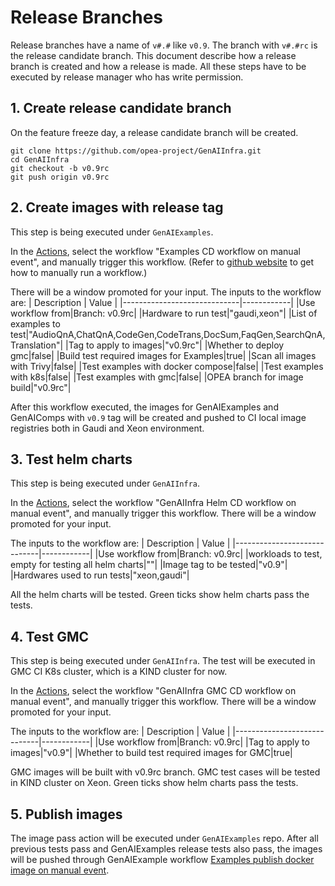 # Release Branches

Release branches have a name of `v#.#` like `v0.9`. The branch with `v#.#rc` is the release candidate branch. This document describe how a release branch is created and how a release is made. All these steps have to be executed by release manager who has write permission.

## 1. Create release candidate branch

On the feature freeze day, a release candidate branch will be created.

```
git clone https://github.com/opea-project/GenAIInfra.git
cd GenAIInfra
git checkout -b v0.9rc
git push origin v0.9rc
```

## 2. Create images with release tag

This step is being executed under `GenAIExamples`.

In the [Actions](https://github.com/opea-project/GenAIExamples/actions), select the workflow "Examples CD workflow on manual event", and manually trigger this workflow. (Refer to [github website](https://docs.github.com/en/actions/managing-workflow-runs-and-deployments/managing-workflow-runs/manually-running-a-workflow) to get how to manually run a workflow.)

There will be a window promoted for your input. The inputs to the workflow are:
| Description | Value |
|-----------------------------|------------|
|Use workflow from|Branch: v0.9rc|
|Hardware to run test|"gaudi,xeon"|
|List of examples to test|"AudioQnA,ChatQnA,CodeGen,CodeTrans,DocSum,FaqGen,SearchQnA,Translation"|
|Tag to apply to images|"v0.9rc"|
|Whether to deploy gmc|false|
|Build test required images for Examples|true|
|Scan all images with Trivy|false|
|Test examples with docker compose|false|
|Test examples with k8s|false|
|Test examples with gmc|false|
|OPEA branch for image build|"v0.9rc"|

After this workflow executed, the images for GenAIExamples and GenAIComps with `v0.9` tag will be created and pushed to CI local image registries both in Gaudi and Xeon environment.

## 3. Test helm charts

This step is being executed under `GenAIInfra`.

In the [Actions](https://github.com/opea-project/GenAIInfra/actions), select the workflow "GenAIInfra Helm CD workflow on manual event", and manually trigger this workflow. There will be a window promoted for your input.

The inputs to the workflow are:
| Description | Value |
|-----------------------------|------------|
|Use workflow from|Branch: v0.9rc|
|workloads to test, empty for testing all helm charts|""|
|Image tag to be tested|"v0.9"|
|Hardwares used to run tests|"xeon,gaudi"|

All the helm charts will be tested. Green ticks show helm charts pass the tests.

## 4. Test GMC

This step is being executed under `GenAIInfra`. The test will be executed in GMC CI K8s cluster, which is a KIND cluster for now.

In the [Actions](https://github.com/opea-project/GenAIInfra/actions), select the workflow "GenAIInfra GMC CD workflow on manual event", and manually trigger this workflow. There will be a window promoted for your input.

The inputs to the workflow are:
| Description | Value |
|-----------------------------|------------|
|Use workflow from|Branch: v0.9rc|
|Tag to apply to images|"v0.9"|
|Whether to build test required images for GMC|true|

GMC images will be built with v0.9rc branch. GMC test cases will be tested in KIND cluster on Xeon. Green ticks show helm charts pass the tests.

## 5. Publish images

The image pass action will be executed under `GenAIExamples` repo. After all previous tests pass and GenAIExamples release tests also pass, the images will be pushed through GenAIExample workflow [Examples publish docker image on manual event](https://github.com/opea-project/GenAIExamples/actions/workflows/manual-docker-publish.yml).
